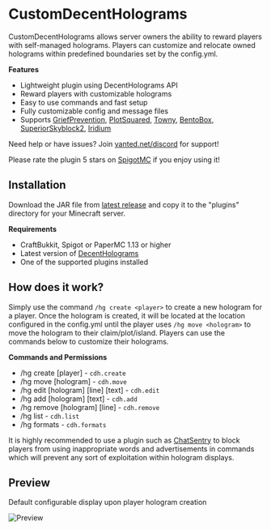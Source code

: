 # CustomDecentHolograms
CustomDecentHolograms allows server owners the ability to reward players with self-managed holograms. Players can customize and relocate owned holograms within predefined boundaries set by the config.yml.

**Features**
- Lightweight plugin using DecentHolograms API
- Reward players with customizable holograms
- Easy to use commands and fast setup
- Fully customizable config and message files
- Supports [GriefPrevention](https://github.com/TechFortress/GriefPrevention/), [PlotSquared](https://www.spigotmc.org/resources/plotsquared-v6.77506/), [Towny](https://github.com/TownyAdvanced/Towny), [BentoBox](https://github.com/BentoBoxWorld/BentoBox/), [SuperiorSkyblock2](https://github.com/BG-Software-LLC/SuperiorSkyblock2), [Iridium](https://github.com/Iridium-Development/IridiumSkyblock)

Need help or have issues? Join [vanted.net/discord](https://vanted.net/discord) for support!

Please rate the plugin 5 stars on [SpigotMC](https://www.spigotmc.org/resources/customdecentholograms.110861/) if you enjoy using it!

## Installation
Download the JAR file from [latest release](https://github.com/alexanderdidio/CustomDecentHolograms/releases/latest) and copy it to the "plugins" directory for your Minecraft server.

**Requirements**
- CraftBukkit, Spigot or PaperMC 1.13 or higher
- Latest version of [DecentHolograms](https://github.com/DecentSoftware-eu/DecentHolograms)
- One of the supported plugins installed

## How does it work?
Simply use the command `/hg create <player>` to create a new hologram for a player. Once the hologram is created, it will be located at the location configured in the config.yml until the player uses `/hg move <hologram>` to move the hologram to their claim/plot/island. Players can use the commands below to customize their holograms.

**Commands and Permissions**
- /hg create [player] - `cdh.create`
- /hg move [hologram] - `cdh.move`
- /hg edit [hologram] [line] [text] - `cdh.edit`
- /hg add [hologram] [text] - `cdh.add`
- /hg remove [hologram] [line] - `cdh.remove`
- /hg list - `cdh.list`
- /hg formats - `cdh.formats`

It is highly recommended to use a plugin such as [ChatSentry](https://www.spigotmc.org/resources/%E3%80%90chatsentry%E3%80%91-smart-message-filtration-and-control-for-minecraft-servers-1-8-1-19-x.79616/) to block players from using inappropriate words and advertisements in commands which will prevent any sort of exploitation within hologram displays.

## Preview
Default configurable display upon player hologram creation

![Preview](https://i.imgur.com/tJjQKfD.gif)
